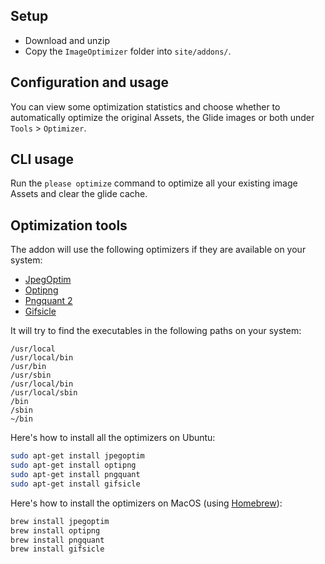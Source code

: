 ## Setup

* Download and unzip
* Copy the `ImageOptimizer` folder into `site/addons/`.

## Configuration and usage

You can view some optimization statistics and choose whether to automatically optimize the original Assets, the Glide images or both under `Tools` > `Optimizer`.

## CLI usage

Run the `please optimize` command to optimize all your existing image Assets and clear the glide cache.

## Optimization tools

The addon will use the following optimizers if they are available on your system:

- [JpegOptim](http://freecode.com/projects/jpegoptim)
- [Optipng](http://optipng.sourceforge.net/)
- [Pngquant 2](https://pngquant.org/)
- [Gifsicle](http://www.lcdf.org/gifsicle/)

It will try to find the executables in the following paths on your system:

    /usr/local
    /usr/local/bin
    /usr/bin
    /usr/sbin
    /usr/local/bin
    /usr/local/sbin
    /bin
    /sbin
    ~/bin

Here's how to install all the optimizers on Ubuntu:

```bash
sudo apt-get install jpegoptim
sudo apt-get install optipng
sudo apt-get install pngquant
sudo apt-get install gifsicle
```

Here's how to install the optimizers on MacOS (using [Homebrew](https://brew.sh/)):

```bash
brew install jpegoptim
brew install optipng
brew install pngquant
brew install gifsicle
```